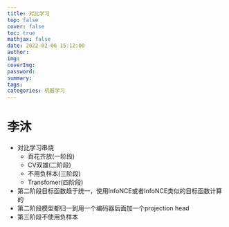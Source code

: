 ```yaml
---
title: 对比学习
top: false
cover: false
toc: true
mathjax: false
date: 2022-02-06 15:12:00
author:
img:
coverImg:
password:
summary:
tags:
categories: 机器学习
---
```


# 李沐

- 对比学习串烧
  - 百花齐放(一阶段)
  - CV双雄(二阶段)
  - 不用负样本(三阶段)
  - Transfomer(四阶段)
- 第二阶段目标函数趋于统一，使用InfoNCE或者InfoNCE类似的目标函数计算的
- 第二阶段模型都归一到用一个编码器后面加一个projection head
- 第三阶段不使用负样本
